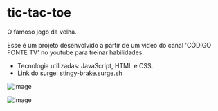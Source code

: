 # tic-tac-toe
O famoso jogo da velha.

Esse é um projeto desenvolvido a partir de um vídeo do canal 'CÓDIGO FONTE TV' no youtube para treinar habilidades.

* Tecnologia utilizadas: JavaScript, HTML e CSS.
* Link do surge: stingy-brake.surge.sh

![image](https://user-images.githubusercontent.com/89169943/174356227-554a80c8-8b18-4693-9608-3f731499ed04.png)

![image](https://user-images.githubusercontent.com/89169943/174356286-f574d1f9-aea5-4fff-8341-dae232f3fd0a.png)


